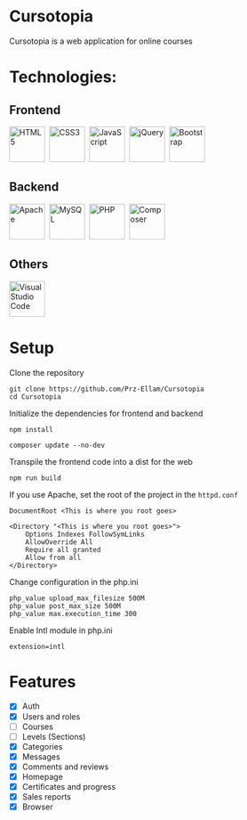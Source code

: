 # Cursotopia

Cursotopia is a web application for online courses

# Technologies:
## Frontend
<p align="left">
<img
    src="https://cdn.jsdelivr.net/gh/devicons/devicon/icons/html5/html5-original.svg"
    width="64"
    alt="HTML5"
    style="margin-right: 4px"
/>
<img 
    src="https://cdn.jsdelivr.net/gh/devicons/devicon/icons/css3/css3-original.svg"
    width="64"
    alt="CSS3"
    style="margin-right: 4px"
/>
<img
    src="https://cdn.jsdelivr.net/gh/devicons/devicon/icons/javascript/javascript-original.svg"
    width="64"
    alt="JavaScript" 
    style="margin-right: 4px"
/>
<img
    src="https://cdn.jsdelivr.net/gh/devicons/devicon/icons/jquery/jquery-original.svg"
    width="64"
    alt="jQuery"
    style="margin-right: 4px"
/>
<img
    src="https://cdn.jsdelivr.net/gh/devicons/devicon/icons/bootstrap/bootstrap-original.svg"
    width="64"
    alt="Bootstrap"
    style="margin-right: 4px"
/>
</p>

## Backend
<p align="left">
<img
    src="https://cdn.jsdelivr.net/gh/devicons/devicon/icons/apache/apache-original-wordmark.svg"
    width="64"
    alt="Apache"
    style="margin-right: 4px"
/>
<img
    src="https://cdn.jsdelivr.net/gh/devicons/devicon/icons/mysql/mysql-original-wordmark.svg"
    width="64"
    alt="MySQL"
    style="margin-right: 4px"
/>
<img
    src="https://cdn.jsdelivr.net/gh/devicons/devicon/icons/php/php-original.svg"
    width="64"
    alt="PHP"
    style="margin-right: 4px"
/>
<img 
    src="https://cdn.jsdelivr.net/gh/devicons/devicon/icons/composer/composer-original.svg"
    width="64"
    alt="Composer"
    style="margin-right: 4px" 
/>
</p>

## Others
<p align="left">
<img
    src="https://cdn.jsdelivr.net/gh/devicons/devicon/icons/vscode/vscode-original.svg"
    width="64"
    alt="Visual Studio Code"
    style="margin-right: 4px"
/>
</p>

# Setup

Clone the repository
```
git clone https://github.com/Prz-Ellam/Cursotopia
cd Cursotopia
```

Initialize the dependencies for frontend and backend
```
npm install
```

```
composer update --no-dev
```

Transpile the frontend code into a dist for the web
```
npm run build
```

If you use Apache, set the root of the project in the `httpd.conf`
```
DocumentRoot <This is where you root goes>

<Directory "<This is where you root goes>">
    Options Indexes FollowSymLinks
    AllowOverride All
    Require all granted
    Allow from all
</Directory>
```

Change configuration in the php.ini
```
php_value upload_max_filesize 500M
php_value post_max_size 500M
php_value max.execution_time 300
```

Enable Intl module in php.ini
```
extension=intl
```

# Features
- [x] Auth
- [x] Users and roles
- [ ] Courses
- [ ] Levels (Sections)
- [x] Categories
- [x] Messages
- [x] Comments and reviews
- [x] Homepage
- [x] Certificates and progress
- [x] Sales reports
- [x] Browser

